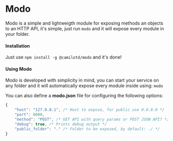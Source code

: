 # Modo
Modo is a simple and lightweigth module for exposing  methods an objects to an HTTP API, it's simple, just run `modo` and it will expose every module in your folder.

#### Installation
Just use `npm install -g @camilotd/modo` and it's done!

#### Using Modo
Modo is developed with simplicity in mind, you can start your service on any folder and it will automatically expose every module inside using: `modo`

You can also define a **modo.json** file for configuring the following options: 
```js
{
	"host": "127.0.0.1", /* Host to expose, for public use 0.0.0.0 */
	"port": 6080,
	"method": "POST", /* GET API with query params or POST JSON API? */
	"debug": true, /* Prints debug output */
	"public_folder": "." /* Folder to be exposed, by default: ./ */
} 
```